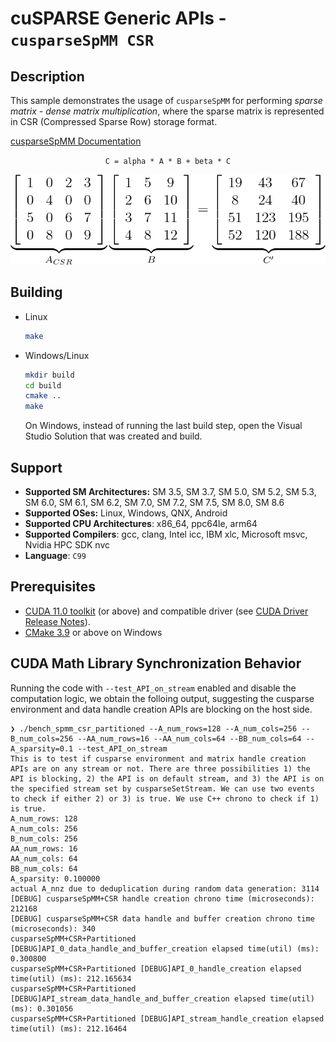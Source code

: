 # cuSPARSE Generic APIs - `cusparseSpMM CSR`

## Description

This sample demonstrates the usage of `cusparseSpMM` for performing *sparse matrix - dense matrix multiplication*, where the sparse matrix is represented in CSR (Compressed Sparse Row) storage format.

[cusparseSpMM Documentation](https://docs.nvidia.com/cuda/cusparse/index.html#cusparse-generic-function-spmm)

<center>

`C = alpha * A * B + beta * C`

![](spmm_csr.png)
</center>

## Building

* Linux
    ```bash
    make
    ```

* Windows/Linux
    ```bash
    mkdir build
    cd build
    cmake ..
    make
    ```
    On Windows, instead of running the last build step, open the Visual Studio Solution that was created and build.

## Support

* **Supported SM Architectures:** SM 3.5, SM 3.7, SM 5.0, SM 5.2, SM 5.3, SM 6.0, SM 6.1, SM 6.2, SM 7.0, SM 7.2, SM 7.5, SM 8.0, SM 8.6
* **Supported OSes:** Linux, Windows, QNX, Android
* **Supported CPU Architectures**: x86_64, ppc64le, arm64
* **Supported Compilers**: gcc, clang, Intel icc, IBM xlc, Microsoft msvc, Nvidia HPC SDK nvc
* **Language**: `C99`

## Prerequisites

* [CUDA 11.0 toolkit](https://developer.nvidia.com/cuda-downloads) (or above) and compatible driver (see [CUDA Driver Release Notes](https://docs.nvidia.com/cuda/cuda-toolkit-release-notes/index.html#cuda-major-component-versions)).
* [CMake 3.9](https://cmake.org/download/) or above on Windows

## CUDA Math Library Synchronization Behavior
Running the code with `--test_API_on_stream` enabled and disable the computation logic, we obtain the folloing output, suggesting the cusparse environment and data handle creation APIs are blocking on the host side.

```
❯ ./bench_spmm_csr_partitioned --A_num_rows=128 --A_num_cols=256 --B_num_cols=256 --AA_num_rows=16 --AA_num_cols=64 --BB_num_cols=64 --A_sparsity=0.1 --test_API_on_stream
This is to test if cusparse environment and matrix handle creation APIs are on any stream or not. There are three possibilities 1) the API is blocking, 2) the API is on default stream, and 3) the API is on the specified stream set by cusparseSetStream. We can use two events to check if either 2) or 3) is true. We use C++ chrono to check if 1) is true.
A_num_rows: 128
A_num_cols: 256
B_num_cols: 256
AA_num_rows: 16
AA_num_cols: 64
BB_num_cols: 64
A_sparsity: 0.100000
actual A_nnz due to deduplication during random data generation: 3114
[DEBUG] cusparseSpMM+CSR handle creation chrono time (microseconds): 212168
[DEBUG] cusparseSpMM+CSR data handle and buffer creation chrono time (microseconds): 340
cusparseSpMM+CSR+Partitioned [DEBUG]API_0_data_handle_and_buffer_creation elapsed time(util) (ms): 0.300800
cusparseSpMM+CSR+Partitioned [DEBUG]API_0_handle_creation elapsed time(util) (ms): 212.165634
cusparseSpMM+CSR+Partitioned [DEBUG]API_stream_data_handle_and_buffer_creation elapsed time(util) (ms): 0.301056
cusparseSpMM+CSR+Partitioned [DEBUG]API_stream_handle_creation elapsed time(util) (ms): 212.16464
```